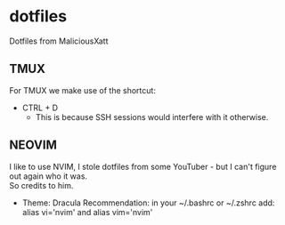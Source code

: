 # dotfiles
Dotfiles from MaliciousXatt

## TMUX
For TMUX we make use of the shortcut: 
- CTRL + D
  - This is because SSH sessions would interfere with it otherwise.

## NEOVIM
I like to use NVIM, I stole dotfiles from some YouTuber - but I can't figure out again who it was. \
So credits to him.
- Theme: Dracula
Recommendation: in your ~/.bashrc or ~/.zshrc add: alias vi='nvim' and alias vim='nvim'
